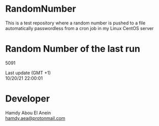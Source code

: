 # RandomNumber    
This is a test repository where a random number is pushed to a file automatically passwordless from a cron job in my Linux CentOS server    
# Random Number of the last run   
5091
      
Last update (GMT +1)    
10/20/21 22:00:01
# Developer    
Hamdy Abou El Anein   
hamdy.aea@protonmail.com
